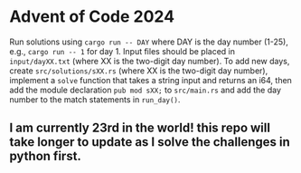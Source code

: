 # Advent of Code 2024

Run solutions using `cargo run -- DAY` where DAY is the day number (1-25), e.g., `cargo run -- 1` for day 1. Input files should be placed in `input/dayXX.txt` (where XX is the two-digit day number). To add new days, create `src/solutions/sXX.rs` (where XX is the two-digit day number), implement a `solve` function that takes a string input and returns an i64, then add the module declaration `pub mod sXX;` to `src/main.rs` and add the day number to the match statements in `run_day()`.

## I am currently 23rd in the world! this repo will take longer to update as I solve the challenges in python first. 
